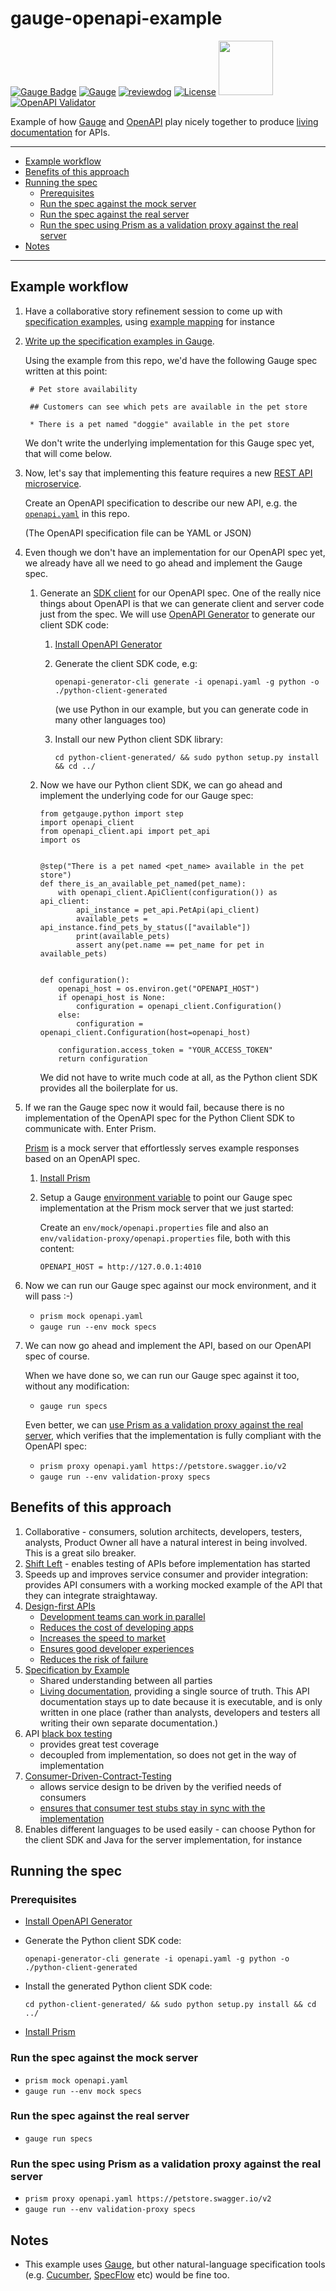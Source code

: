 # gauge-openapi-example

[![Gauge Badge](https://gauge.org/Gauge_Badge.svg)](https://gauge.org) 
[![Gauge](https://github.com/agilepathway/gauge-openapi-example/workflows/Gauge%20specs/badge.svg)](https://github.com/agilepathway/gauge-openapi-example/actions?query=workflow%3A%22Gauge+specs%22+branch%3Amaster)
[![reviewdog](https://github.com/agilepathway/gauge-openapi-example/workflows/reviewdog/badge.svg)](https://github.com/agilepathway/gauge-openapi-example/actions?query=workflow%3Areviewdog+event%3Apush+branch%3Amaster)
[![License](https://img.shields.io/github/license/agilepathway/gauge-openapi-example?color=blue)](LICENSE)
[<img src="https://github.com/agilepathway/gauge-openapi-example/wiki/images/openapi.png" width="87">](./openapi.yaml)[![OpenAPI Validator](https://validator.swagger.io/validator?url=https://raw.githubusercontent.com/agilepathway/gauge-openapi-example/master/openapi.yaml)](./openapi.yaml)

Example of how [Gauge](https://gauge.org/) and [OpenAPI](https://www.openapis.org/about) play nicely
together to produce [living documentation](https://www.infoq.com/articles/book-review-living-documentation/) for APIs.

___
* [Example workflow](#example-workflow)
* [Benefits of this approach](#benefits-of-this-approach)
* [Running the spec](#running-the-spec)
  * [Prerequisites](#prerequisites)
  * [Run the spec against the mock server](#run-the-spec-against-the-mock-server)
  * [Run the spec against the real server](#run-the-spec-against-the-real-server)
  * [Run the spec using Prism as a validation proxy against the real server](#run-the-spec-using-prism-as-a-validation-proxy-against-the-real-server)
* [Notes](#notes)
___

## Example workflow

1. Have a collaborative story refinement session to come up with 
   [specification examples](https://gojko.net/2008/11/04/specifying-with-examples/), using 
   [example mapping](https://cucumber.io/blog/bdd/example-mapping-introduction/) for instance

2. [Write up the specification examples in Gauge](https://docs.gauge.org/writing-specifications.html).

   Using the example from this repo, we'd have the following Gauge spec written at this point:

   ```
    # Pet store availability

    ## Customers can see which pets are available in the pet store

    * There is a pet named "doggie" available in the pet store
   ```

   We don't write the underlying implementation for this Gauge spec yet, that will come below.

3. Now, let's say that implementing this feature requires a new [REST API microservice](https://microservices.io/patterns/microservices.html).

   Create an OpenAPI specification to describe our new API, e.g. the [`openapi.yaml`](./openapi.yaml) in this repo.

   (The OpenAPI specification file can be YAML or JSON)
   
4. Even though we don't have an implementation for our OpenAPI spec yet, we already have all we need to go ahead and implement the Gauge spec.
   1. Generate an [SDK client](https://nordicapis.com/what-is-the-difference-between-an-api-and-an-sdk/) for our OpenAPI spec.
      One of the really nice things about OpenAPI is that we can generate client and server code just from the spec.
      We will use [OpenAPI Generator](https://openapi-generator.tech) to generate our client SDK code:
      1. [Install OpenAPI Generator](https://openapi-generator.tech/docs/installation)
      2. Generate the client SDK code, e.g:

         `openapi-generator-cli generate -i openapi.yaml -g python -o ./python-client-generated`

         (we use Python in our example, but you can generate code in many other languages too)
      3. Install our new Python client SDK library:

         `cd python-client-generated/ && sudo python setup.py install && cd ../`
         
    2. Now we have our Python client SDK, we can go ahead and implement the underlying code for our Gauge spec:
         
       ```
       from getgauge.python import step
       import openapi_client
       from openapi_client.api import pet_api
       import os
       
       
       @step("There is a pet named <pet_name> available in the pet store")
       def there_is_an_available_pet_named(pet_name):
           with openapi_client.ApiClient(configuration()) as api_client:
               api_instance = pet_api.PetApi(api_client)
               available_pets = api_instance.find_pets_by_status(["available"])
               print(available_pets)
               assert any(pet.name == pet_name for pet in available_pets)
       
       
       def configuration():
           openapi_host = os.environ.get("OPENAPI_HOST")
           if openapi_host is None:
               configuration = openapi_client.Configuration()
           else:
               configuration = openapi_client.Configuration(host=openapi_host)
       
           configuration.access_token = "YOUR_ACCESS_TOKEN"
           return configuration
       ```

       We did not have to write much code at all, as the Python client SDK provides all
       the boilerplate for us.
    
5. If we ran the Gauge spec now it would fail, because there is no implementation of the OpenAPI spec for the Python Client SDK to communicate with. Enter Prism.

   [Prism](https://stoplight.io/prism) is a mock server that effortlessly serves example
   responses based on an OpenAPI spec.
   1. [Install Prism](https://meta.stoplight.io/docs/prism/docs/getting-started/01-installation.md)
   3. Setup a Gauge [environment variable](https://docs.gauge.org/configuration.html#using-environments-in-a-gauge-project) to point our Gauge spec implementation at the Prism
   mock server that we just started:

      Create an `env/mock/openapi.properties` file and also an
      `env/validation-proxy/openapi.properties` file, both with this content: 
      
      `OPENAPI_HOST = http://127.0.0.1:4010`

6. Now we can run our Gauge spec against our mock environment, and it will pass :-)
   - `prism mock openapi.yaml`
   - `gauge run --env mock specs`

7. We can now go ahead and implement the API, based on our OpenAPI spec of course.

   When we have done so, we can run our Gauge spec against it too, without any modification:

   - `gauge run specs`

   Even better, we can [use Prism as a validation proxy against the real server](https://meta.stoplight.io/docs/prism/docs/guides/03-validation-proxy.md), which verifies
   that the implementation is fully compliant with the OpenAPI spec:

   - `prism proxy openapi.yaml https://petstore.swagger.io/v2`
   - `gauge run --env validation-proxy specs`

## Benefits of this approach

1. Collaborative - consumers, solution architects, developers, testers, analysts, Product Owner all have a natural interest in being involved.  This is a great silo breaker.
2. [Shift Left](https://devops.com/devops-shift-left-avoid-failure/) - enables testing of APIs before implementation has started
3. Speeds up and improves service consumer and provider integration: provides API consumers with a working mocked example of the API that they can integrate straightaway.
4. [Design-first APIs](https://tyk.io/moving-api-design-first-agile-world/)
   - [Development teams can work in parallel](https://swagger.io/resources/articles/adopting-an-api-first-approach/#development-teams-can-work-in-parallel--3)
   - [Reduces the cost of developing apps](https://swagger.io/resources/articles/adopting-an-api-first-approach/#reduces-the-cost-of-developing-apps-4)
   - [Increases the speed to market](https://swagger.io/resources/articles/adopting-an-api-first-approach/#increases-the-speed-to-market-5)
   - [Ensures good developer experiences](https://swagger.io/resources/articles/adopting-an-api-first-approach/#ensures-good-developer-experiences-6)
   - [Reduces the risk of failure](https://swagger.io/resources/articles/adopting-an-api-first-approach/#reduces-the-risk-of-failure-7)
5. [Specification by Example](https://gojko.net/2008/11/04/specifying-with-examples/)
   - Shared understanding between all parties
   - [Living documentation](https://www.infoq.com/articles/book-review-living-documentation/), providing a single source of truth. This API documentation stays up to date because it is executable, and is only written in one place (rather than analysts, developers and testers all writing their own separate documentation.)
6. API [black box testing](https://resources.whitesourcesoftware.com/blog-whitesource/black-box-testing)
   - provides great test coverage
   - decoupled from implementation, so does not get in the way of implementation
7. [Consumer-Driven-Contract-Testing](https://meta.stoplight.io/docs/prism/docs/guides/03-validation-proxy.md#end-to-end-contract-testing)
   - allows service design to be driven by the verified needs of consumers
   - [ensures that consumer test stubs stay in sync with the implementation](https://meta.stoplight.io/docs/prism/docs/guides/03-validation-proxy.md#assisting-api-consumer-integration)
8. Enables different languages to be used easily - can choose Python for the client SDK and Java for the server implementation, for instance

## Running the spec
### Prerequisites
- [Install OpenAPI Generator](https://openapi-generator.tech/docs/installation)
- Generate the Python client SDK code:

  `openapi-generator-cli generate -i openapi.yaml -g python -o ./python-client-generated`

- Install the generated Python client SDK code:

  `cd python-client-generated/ && sudo python setup.py install && cd ../`

- [Install Prism](https://meta.stoplight.io/docs/prism/docs/getting-started/01-installation.md)
  
### Run the spec against the mock server
- `prism mock openapi.yaml`
- `gauge run --env mock specs`

### Run the spec against the real server
- `gauge run specs`

### Run the spec using Prism as a validation proxy against the real server
- `prism proxy openapi.yaml https://petstore.swagger.io/v2`
- `gauge run --env validation-proxy specs`


## Notes

- This example uses [Gauge](https://gauge.org/), but other natural-language specification tools 
(e.g. [Cucumber](https://cucumber.io/), [SpecFlow](https://specflow.org/) etc) would be fine too.
